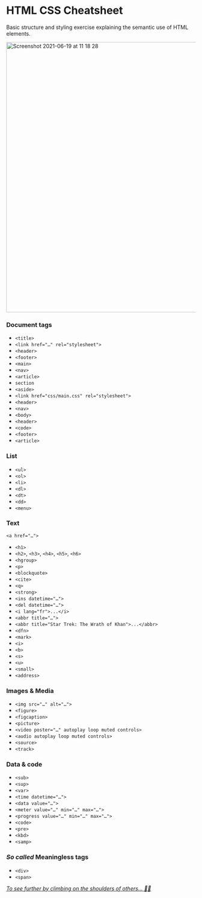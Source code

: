# HTML CSS Cheatsheet
Basic structure and styling exercise explaining the semantic use of HTML elements.

<img width="717" alt="Screenshot 2021-06-19 at 11 18 28" src="https://user-images.githubusercontent.com/33905131/122639170-3bdd0100-d0f0-11eb-9b5d-15d79deba03e.png">


### Document tags
+ `<title>`
+ `<link href="…" rel="stylesheet">`
+ `<header>`
+ `<footer>`
+ `<main>`
+ `<nav>`
+ `<article>`
+ `section`
+ `<aside>`
+ `<link href="css/main.css" rel="stylesheet">`
+ `<header>`
+ `<nav>`
+ `<body>`
+ `<header>`
+ `<code>`
+ `<footer>`
+ `<article>`

### List
+ `<ul>`
+ `<ol>`
+ `<li>`
+ `<dl>`
+ `<dt>`
+ `<dd>`
+ `<menu>`

### Text
`<a href="…">`
+ `<h1>`
+ `<h2>`, `<h3>`, `<h4>`, `<h5>`, `<h6>`
+ `<hgroup>`
+ `<p>`
+ `<blockquote>`
+ `<cite>`
+ `<q>`
+ `<strong>`
+ `<ins datetime="…">`
+ `<del datetime="…">`
+ `<i lang="fr">...</i>`
+ `<abbr title="…">`
+ `<abbr title="Star Trek: The Wrath of Khan">...</abbr>`
+ `<dfn>`
+ `<mark>`
+ `<i>`
+ `<b>`
+ `<s>`
+ `<u>`
+ `<small>`
+ `<address>`

### Images & Media
+ `<img src="…" alt="…">`
+ `<figure>`
+ `<figcaption>`
+ `<picture>`
+ `<video poster="…" autoplay loop muted controls>`
+ `<audio autoplay loop muted controls>`
+ `<source>`
+ `<track>`

### Data & code
+ `<sub>`
+ `<sup>`
+ `<var>`
+ `<time datetime="…">`
+ `<data value="…">`
+ `<meter value="…" min="…" max="…">`
+ `<progress value="…" min="…" max="…">`
+ `<code>`
+ `<pre>`
+ `<kbd>`
+ `<samp>`

### *So called* Meaningless tags

+ `<div>`
+ `<span>`

<cite><a href="https://learn-the-web.algonquindesign.ca/topics/html-semantics-cheat-sheet/">To see further by climbing on the shoulders of others... 🙏🏾</a><cite>
